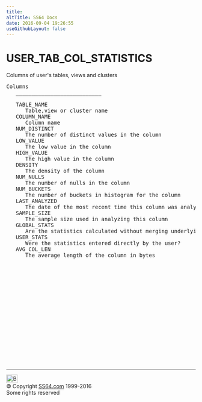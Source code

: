 ```yaml
---
title:
altTitle: SS64 Docs
date: 2016-09-04 19:26:55
useGithubLayout: false
---
```

<!-- #BeginLibraryItem "/Library/head_orad.lbi" --><!-- #EndLibraryItem --><h1>USER_TAB_COL_STATISTICS </h1><p>Columns of user's tables, views and clusters </p> 
 
<pre>Columns
   ___________________________
 
   TABLE_NAME
      Table,view or cluster name
   COLUMN_NAME
      Column name
   NUM_DISTINCT
      The number of distinct values in the column
   LOW_VALUE
      The low value in the column
   HIGH_VALUE
      The high value in the column
   DENSITY
      The density of the column
   NUM_NULLS
      The number of nulls in the column
   NUM_BUCKETS
      The number of buckets in histogram for the column
   LAST_ANALYZED
      The date of the most recent time this column was analyzed
   SAMPLE_SIZE
      The sample size used in analyzing this column
   GLOBAL_STATS
      Are the statistics calculated without merging underlying partitions?
   USER_STATS
      Were the statistics entered directly by the user?
   AVG_COL_LEN
      The average length of the column in bytes

</pre><!-- #BeginLibraryItem "/Library/foot_orad.lbi" --><p>
<!-- oracle-footer -->
<ins class="adsbygoogle" style="display:inline-block;width:300px;height:250px" data-ad-client="ca-pub-6140977852749469" data-ad-slot="4275490898"></ins>
<script>
(adsbygoogle = window.adsbygoogle || []).push({});
</script></p>
<hr>
<div id="bl" class="footer"><a href="USER_TAB_COL_STATISTICS.html#"><img src="../images/top.png" width="30" height="22" alt="Back to the Top"></a></div>
<div id="br" class="footer, tagline">© Copyright <a href="../index.html">SS64.com</a> 1999-2016<br>
Some rights reserved</div>
<!-- #EndLibraryItem -->

